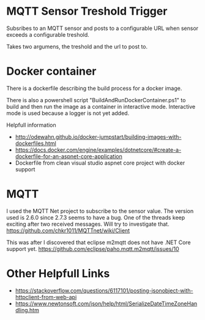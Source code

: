 # MQTT Sensor Treshold Trigger

Subsribes to an MQTT sensor and posts to a configurable URL when sensor exceeds a configurable treshold.

Takes two argumens, the treshold and the url to post to.

# Docker container

There is a dockerfile describing the build process for a docker image.

There is also a powershell script "BuildAndRunDockerContainer.ps1" to build and then run the image as a container in interactive mode. Interactive mode is used because a logger is not yet added.

Helpfull information
- http://odewahn.github.io/docker-jumpstart/building-images-with-dockerfiles.html
- https://docs.docker.com/engine/examples/dotnetcore/#create-a-dockerfile-for-an-aspnet-core-application
- Dockerfile from clean visual studio aspnet core project with docker support

# MQTT

I used the MQTT Net project to subscribe to the sensor value. The version used is 2.6.0 since 2.7.3 seems to have a bug. One of the threads keep exciting after two received messages. Will try to investigate that.
https://github.com/chkr1011/MQTTnet/wiki/Client

This was after I discovered that eclipse m2mqtt does not have .NET Core support yet.
https://github.com/eclipse/paho.mqtt.m2mqtt/issues/10

# Other Helpfull Links
- https://stackoverflow.com/questions/6117101/posting-jsonobject-with-httpclient-from-web-api
- https://www.newtonsoft.com/json/help/html/SerializeDateTimeZoneHandling.htm

